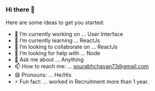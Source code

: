 ### Hi there 👋

Here are some ideas to get you started:

- 🔭 I’m currently working on ... User Interface
- 🌱 I’m currently learning ... ReactJs
- 👯 I’m looking to collaborate on ... ReactJs
- 🤔 I’m looking for help with ... Node
- 💬 Ask me about ... Anything
- 📫 How to reach me: ... sourabhchavan73@gmail.com
- 😄 Pronouns: ... He/His
- ⚡ Fun fact: ... worked in Recruitment more than 1 year.
